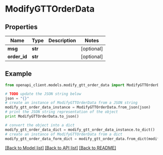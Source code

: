 # ModifyGTTOrderData


## Properties

Name | Type | Description | Notes
------------ | ------------- | ------------- | -------------
**msg** | **str** |  | [optional] 
**order_id** | **str** |  | [optional] 

## Example

```python
from openapi_client.models.modify_gtt_order_data import ModifyGTTOrderData

# TODO update the JSON string below
json = "{}"
# create an instance of ModifyGTTOrderData from a JSON string
modify_gtt_order_data_instance = ModifyGTTOrderData.from_json(json)
# print the JSON string representation of the object
print ModifyGTTOrderData.to_json()

# convert the object into a dict
modify_gtt_order_data_dict = modify_gtt_order_data_instance.to_dict()
# create an instance of ModifyGTTOrderData from a dict
modify_gtt_order_data_form_dict = modify_gtt_order_data.from_dict(modify_gtt_order_data_dict)
```
[[Back to Model list]](../README.md#documentation-for-models) [[Back to API list]](../README.md#documentation-for-api-endpoints) [[Back to README]](../README.md)


